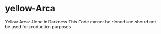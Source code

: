 # yellow-Arca
Yellow Arca: Alone in Darkness
This Code cannot be cloned and should not be used for production purposes

